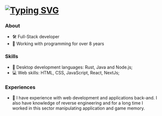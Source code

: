 <h1>
  <a href="https://git.io/typing-svg">
   <img src="https://readme-typing-svg.demolab.com?font=Fira+Code&pause=1000&color=00AEFF&random=false&width=435&lines=Hi%2C+I'm+Felipe+Augusto!+%F0%9F%94%AE" alt="Typing SVG" />
  </a>
</h1>

### About
- 🛠 Full-Stack developer
- 🚀 Working with programming for over 8 years

### Skills
 - 🔮 Desktop development languages: Rust, Java and Node.js; 
 - 💻 Web skills: HTML, CSS, JavaScript, React, NextJs;

### Experiences
  - 🧥 I have experience with web development and applications back-and. I also have knowledge of reverse engineering and for a long time I worked in this sector manipulating application and game memory.
